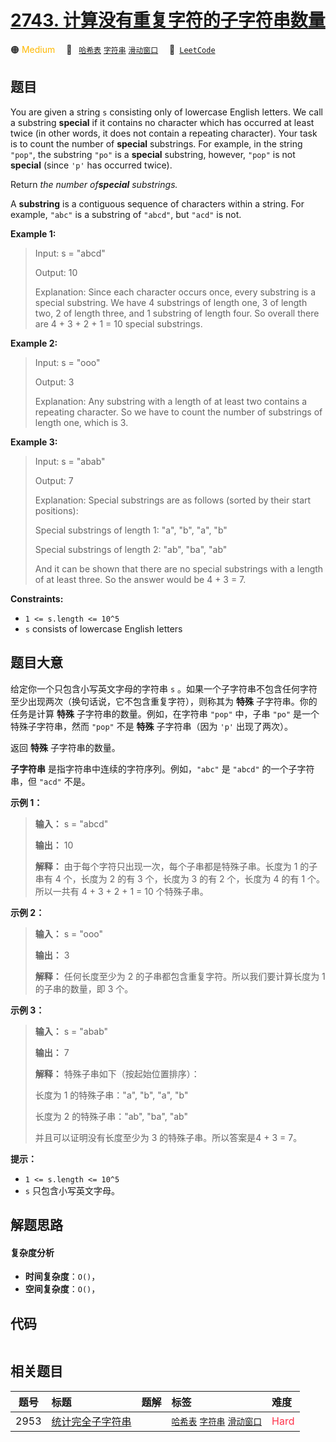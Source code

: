 # [2743. 计算没有重复字符的子字符串数量](https://leetcode.com/problems/count-substrings-without-repeating-character)

🟠 <font color=#ffb800>Medium</font>&emsp; 🔖&ensp; [`哈希表`](/tag/hash-table.md) [`字符串`](/tag/string.md) [`滑动窗口`](/tag/sliding-window.md)&emsp; 🔗&ensp;[`LeetCode`](https://leetcode.com/problems/count-substrings-without-repeating-character)

## 题目

You are given a string `s` consisting only of lowercase English letters. We
call a substring **special** if it contains no character which has occurred at
least twice (in other words, it does not contain a repeating character). Your
task is to count the number of **special** substrings. For example, in the
string `"pop"`, the substring `"po"` is a **special** substring, however,
`"pop"` is not **special** (since `'p'` has occurred twice).

Return _the number of**special** substrings._

A **substring** is a contiguous sequence of characters within a string. For
example, `"abc"` is a substring of `"abcd"`, but `"acd"` is not.



**Example 1:**

> Input: s = "abcd"
> 
> Output: 10
> 
> Explanation: Since each character occurs once, every substring is a special substring. We have 4 substrings of length one, 3 of length two, 2 of length three, and 1 substring of length four. So overall there are 4 + 3 + 2 + 1 = 10 special substrings.

**Example 2:**

> Input: s = "ooo"
> 
> Output: 3
> 
> Explanation: Any substring with a length of at least two contains a repeating character. So we have to count the number of substrings of length one, which is 3.

**Example 3:**

> Input: s = "abab"
> 
> Output: 7
> 
> Explanation: Special substrings are as follows (sorted by their start positions):
> 
> Special substrings of length 1: "a", "b", "a", "b"
> 
> Special substrings of length 2: "ab", "ba", "ab"
> 
> And it can be shown that there are no special substrings with a length of at least three. So the answer would be 4 + 3 = 7.



**Constraints:**

  * `1 <= s.length <= 10^5`
  * `s` consists of lowercase English letters


## 题目大意

给定你一个只包含小写英文字母的字符串 `s` 。如果一个子字符串不包含任何字符至少出现两次（换句话说，它不包含重复字符），则称其为 **特殊**
子字符串。你的任务是计算 **特殊** 子字符串的数量。例如，在字符串 `"pop"` 中，子串 `"po"` 是一个特殊子字符串，然而 `"pop"`
不是 **特殊** 子字符串（因为 `'p'` 出现了两次）。

返回 **特殊** 子字符串的数量。

**子字符串** 是指字符串中连续的字符序列。例如，`"abc"` 是 `"abcd"` 的一个子字符串，但 `"acd"` 不是。



**示例 1：**

> 
> 
> 
> 
> 
> **输入：** s = "abcd"
> 
> **输出：** 10
> 
> **解释：** 由于每个字符只出现一次，每个子串都是特殊子串。长度为 1 的子串有 4 个，长度为 2 的有 3 个，长度为 3 的有 2 个，长度为 4 的有 1 个。所以一共有 4 + 3 + 2 + 1 = 10 个特殊子串。
> 
> 

**示例 2：**

> 
> 
> 
> 
> 
> **输入：** s = "ooo"
> 
> **输出：** 3
> 
> **解释：** 任何长度至少为 2 的子串都包含重复字符。所以我们要计算长度为 1 的子串的数量，即 3 个。
> 
> 

**示例 3：**

> 
> 
> 
> 
> 
> **输入：** s = "abab"
> 
> **输出：** 7
> 
> **解释：** 特殊子串如下（按起始位置排序）： 
> 
> 长度为 1 的特殊子串："a", "b", "a", "b" 
> 
> 长度为 2 的特殊子串："ab", "ba", "ab" 
> 
> 并且可以证明没有长度至少为 3 的特殊子串。所以答案是4 + 3 = 7。



**提示：**

  * `1 <= s.length <= 10^5`
  * `s` 只包含小写英文字母。


## 解题思路

#### 复杂度分析

- **时间复杂度**：`O()`，
- **空间复杂度**：`O()`，

## 代码

```javascript

```

## 相关题目

<!-- prettier-ignore -->
| 题号 | 标题 | 题解 | 标签 | 难度 |
| :------: | :------ | :------: | :------ | :------ |
| 2953 | [统计完全子字符串](https://leetcode.com/problems/count-complete-substrings) |  |  [`哈希表`](/tag/hash-table.md) [`字符串`](/tag/string.md) [`滑动窗口`](/tag/sliding-window.md) | <font color=#ff334b>Hard</font> |